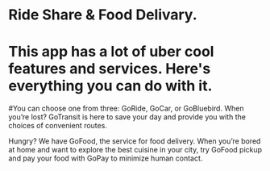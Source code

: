 # Ride Share & Food Delivary. 


# This app has a lot of uber cool features and services. Here's everything you can do with it. 

#You can choose one from three: GoRide, GoCar, or GoBluebird. When you’re lost? GoTransit is here to save your day and provide you with the choices of convenient routes.

Hungry? We have GoFood, the service for food delivery. When you’re bored at home and want to explore the best cuisine in your city, try GoFood pickup and pay your food with GoPay to minimize human contact.
